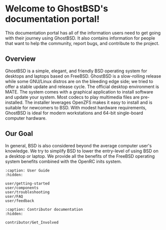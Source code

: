 Welcome to GhostBSD's documentation portal!
===========================================

This documentation portal has all of the information users need to get going with their journey using GhostBSD. It also contains information for people that want to help the community, report bugs, and contribute to the project.

## Overview

GhostBSD is a simple, elegant, and friendly BSD operating system for desktops and laptops based on FreeBSD. GhostBSD is a slow-rolling release while some GNU/Linux distros are on the bleeding edge side; we tried to offer a stable update and release cycle. The official desktop environment is MATE. The system comes with a graphical application to install software and update your system. Most codecs to play multimedia files are pre-installed. The installer leverages OpenZFS makes it easy to install and is suitable for newcomers to BSD. With modest hardware requirements, GhostBSD is ideal for modern workstations and 64-bit single-board computer hardware.

## Our Goal

In general, BSD is also considered beyond the average computer user's knowledge. We try to simplify BSD to lower the entry-level of using BSD on a desktop or laptop. We provide all the benefits of the FreeBSD operating system benefits combined with the OpenRC inits system.


```{toctree}
:caption: User Guide
:hidden:

user/getting-started
user/components
user/troubleshooting
user/FAQ
user/feedback
```


```{toctree}
:caption: Contributor documentation
:hidden:

contributor/Get_Involved
```
